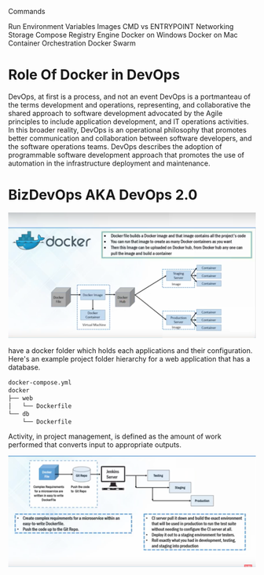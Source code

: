 
Commands

Run
Environment Variables
Images
CMD vs ENTRYPOINT
Networking
Storage
Compose
Registry
Engine
Docker on Windows
Docker on Mac
Container Orchestration
Docker Swarm

# Role Of Docker in DevOps

DevOps, at first is a process, and not an event DevOps is a portmanteau of the terms development and operations, representing, and collaborative the shared approach
to software development advocated by the Agile principles to include application development, and IT operations activities. 
In this broader reality, DevOps is an operational philosophy that promotes better communication and 
collaboration between software developers, and the software operations teams. DevOps describes the adoption of 
programmable software development approach that promotes the use of automation in the infrastructure deployment and maintenance. 

# BizDevOps AKA DevOps 2.0

![Docker Components](https://github.com/kakuffo/Dockerfiles/blob/master/vid/docker01.png?raw=true)


have a docker folder which holds each applications and their configuration. Here's an example project folder hierarchy for a web application that has a database.
````Shell
docker-compose.yml
docker
├── web
│   └── Dockerfile
└── db
    └── Dockerfile
````

Activity, in project management, is defined as the amount of 
work performed that converts input to appropriate outputs.


![Docker Components o](https://github.com/kakuffo/Dockerfiles/blob/master/vid/Scree09.png?raw=true)

